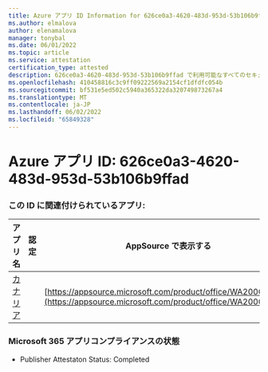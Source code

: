 ```yaml
---
title: Azure アプリ ID Information for 626ce0a3-4620-483d-953d-53b106b9ffad
ms.author: elmalova
author: elenamalova
manager: tonybal
ms.date: 06/01/2022
ms.topic: article
ms.service: attestation
certification_type: attested
description: 626ce0a3-4620-483d-953d-53b106b9ffad で利用可能なすべてのセキュリティとコンプライアンス情報。
ms.openlocfilehash: 410458816c3c9ff09222569a2154cf1dfdfc054b
ms.sourcegitcommit: bf531e5ed502c5940a365322da320749873267a4
ms.translationtype: MT
ms.contentlocale: ja-JP
ms.lasthandoff: 06/02/2022
ms.locfileid: "65849328"
---
```

# <a name="azure-app-id-626ce0a3-4620-483d-953d-53b106b9ffad"></a>Azure アプリ ID: 626ce0a3-4620-483d-953d-53b106b9ffad


### <a name="apps-associated-with-this-id"></a>この ID に関連付けられているアプリ:
| **アプリ名** | **認定** | **AppSource で表示する** |
|--------------|---------------|-----------------------|
| [カナリア](../forward/WA200003193.md) |  | [https://appsource.microsoft.com/product/office/WA200003193](https://appsource.microsoft.com/product/office/WA200003193) |

### <a name="microsoft-365-app-compliance-status"></a>Microsoft 365 アプリコンプライアンスの状態
- Publisher Attestaton Status: Completed
